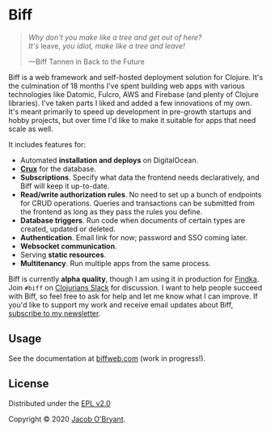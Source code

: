 # Biff

> *Why don't you make like a tree and get out of here?*<br>
> *It's* leave, *you idiot, make like a tree and leave!*
>
> &mdash;Biff Tannen in Back to the Future

Biff is a web framework and self-hosted deployment solution for Clojure. It's
the culmination of 18 months I've spent building web apps with various
technologies like Datomic, Fulcro, AWS and Firebase (and plenty of Clojure
libraries). I've taken parts I liked and added a few innovations of my own.
It's meant primarily to speed up development in pre-growth startups and hobby
projects, but over time I'd like to make it suitable for apps that need scale
as well.

It includes features for:

- Automated **installation and deploys** on DigitalOcean.
- [**Crux**](https://opencrux.com) for the database.
- **Subscriptions**. Specify what data the frontend needs declaratively, and
  Biff will keep it up-to-date.
- **Read/write authorization rules**. No need to set up a bunch of endpoints
  for CRUD operations. Queries and transactions can be submitted from the
  frontend as long as they pass the rules you define.
- **Database triggers**. Run code when documents of certain types are created,
  updated or deleted.
- **Authentication**. Email link for now; password and SSO coming later.
- **Websocket communication**.
- Serving **static resources**.
- **Multitenancy**. Run multiple apps from the same process.

Biff is currently **alpha quality**, though I am using it in production for <a
href="https://findka.com" target="_blank">Findka</a>. Join `#biff` on <a
href="http://clojurians.net" target="_blank">Clojurians Slack</a> for
discussion. I want to help people succeed with Biff, so feel free to ask for
help and let me know what I can improve. If you'd like to support my work and
receive email updates about Biff, <a href="https://findka.com/subscribe/"
target="_blank">subscribe to my newsletter</a>.

## Usage

See the documentation at [biffweb.com](https://biffweb.com) (work in progress!).

## License

Distributed under the [EPL v2.0](LICENSE)

Copyright &copy; 2020 [Jacob O'Bryant](https://jacobobryant.com).

